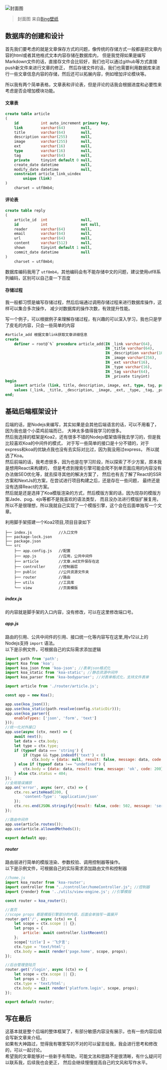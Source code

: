 [title]: <> (怎么搭一个博客：Koa2搭建一个简单的博客后端)
[description]: <> (搭载完环境之后，我们就可以开始设计数据库和搭建一个简单后端服务了)

![封面图](http://xulance.com/resource/202007/ifc-hk.jpg)
>封面图 来自[Bing壁纸](https://bing.ioliu.cn)

## 数据库的创建和设计  
首先我们要考虑的就是文章保存方式的问题，像传统的存储方式一般都是把文章内容的html或者其他格式文本内容存储在数据库内，
但是我觉得如果是编写Markdown文件的话，直接存文件会比较好，我们也可以通过github等方式直接push新文件来进行文章的修正，
然后存储文件的话，我们也需要利用数据库来进行一些文章信息内容的存储，然后还可以拓展内容，例如增加评论模块等。  

所以我有两个简单表格，文章表和评论表，但是评论的话我会根据进度和必要性来考虑是否会增加模块功能。  

#### 文章表
```sql
create table article
(
    id          int auto_increment primary key,
    link        varchar(64)       null,
    title       varchar(64)       null,
    description varchar(255)      null,
    image       varchar(255)      null,
    ext         varchar(16)       null,
    type        varchar(16)       null,
    tag         varchar(64)       null,
    private     tinyint default 0 null,
    create_date datetime          null,
    modify_date datetime          null,
    constraint article_link_uindex
        unique (link)
)
    charset = utf8mb4;
```

#### 评论表
```sql
create table reply
(
    article_id  int               null,
    id          int               not null,
    reader      varchar(64)       null,
    email       varchar(64)       null,
    url         varchar(64)       null,
    content     varchar(512)      null,
    shown       tinyint default 1 null,
    commit_date datetime          null
)
    charset = utf8mb4;
```

数据库编码我用了 `utf8mb4`，其他编码会有不能存储中文的问题，建议使用utf8系列编码，区别可以自己查一下百度

#### 存储过程
我一般都习惯是编写存储过程，然后后端通过调用存储过程来进行数据库操作，这样可以集合多次操作，
减少对数据库的操作次数，有效提升性能。

写一个例子，可以根据例子来理解存储过程，有兴趣的可以深入学习，我也只是学了皮毛的内容，只会一些简单的内容


```sql
#article_add 根据文章link获取文章详细信息
create
    definer = root@`%` procedure article_add(IN _link varchar(64),
                                             IN _title varchar(64),
                                             IN _description varchar(1024),
                                             IN _image varchar(256),
                                             IN _ext varchar(16),
                                             IN _type varchar(16),
                                             IN _tag varchar(64),
                                             IN _private tinyint)
begin
    insert article (link, title, description, image, ext, type, tag, private, create_date, modify_date)
    values (_link, _title, _description, _image, _ext, _type, _tag, _private, now(), now());
end;
```

## 基础后端框架设计
后端的话，是Nodejs来编写，其实如果是会其他后端语言的话，可以不用看了，因为我也是个小菜鸡前端而已，
大神太多值得我学习的很多。  
然后我选择的框架是Koa2，还有很多不错的Nodejs框架值得我去学习的，但是我比较喜欢Koa的中间件的模式，
对于写一些简单的接口是十分不错的，对于express和koa的优缺点我也没有去实际对比过，因为我没用过express，
所以就选了Koa。  
然后前端的话，我考虑很多，因为也是在学习阶段，所以探索了不少方案，原本我是想用React来构建的，
但是考虑到搜索引擎可能会爬不到单页面应用的内容没有办法做SEO优化等，就去探寻其他的解决方案了，
然后也有去了解了React的SSR方案和NextJs的方案，在尝试进行项目构建之后，还是存在一些问题，
最终还是没有选择React的方案。  
然后就是还是选择了Koa模版渲染的方式，然后模版方案的话，因为现存的模版方案Jade、pug、ejs等都不是我喜欢的语法类型，
而且没办法进行模版扩展复用，所以不是很理想，所以我就自己实现了一个模版引擎，这个会在后面单独写一个文章。  

利用脚手架搭建一个Koa2项目,项目目录如下  
```
├── index.js            //入口文件
├── package-lock.json
├── package.json
└── src
    ├── app.config.js   //配置
    ├── app.js          //应用，公共中间件
    ├── article         //文章.md文件保存在这
    ├── controller      //控制器层
    ├── public          //公共资源文件夹
    ├── router          //路由
    ├── utils           //工具库
    └── view            //页面模版
```

##### index.js 
的内容就是脚手架的入口内容，没有修改，可以在这里修改端口号。  

##### app.js 
路由的引用、公共中间件的引用、接口统一化等内容写在这里,用v12以上的Nodejs支持 `import` 语法。  
以下是示例文件，可根据自己的实际需求添加逻辑
```javascript
import path from 'path';
import Koa from 'koa';
import koa_json from 'koa-json'; //表单json格式化
import koa_static from 'koa-static'; //静态资源中间件
import koa_parser from 'koa-bodyparser'; //对表单格式化，支持文件表单

import article from './router/article.js';

const app = new Koa();

app.use(koa_json());
app.use(koa_static(path.resolve(config.staticDir)));
app.use(koa_parser({
    enableTypes: ['json', 'form', 'text']
}));
//统一化对外接口
app.use(async (ctx, next) => {
    await next();
    let data = ctx.body;
    let type = ctx.type;
    if (typeof data === 'string') {
        if (type && type.indexOf('text') < 0)
            ctx.body = {data: null, result: false, message: data, code: 200};
    } else if (typeof data !== "undefined") {
        ctx.body = {data: data, result: true, message: 'ok', code: 200};
    } else ctx.status = 404;
});
//全局错误捕获
app.on('error', async (err, ctx) => {
    ctx.res.writeHead(200, {
        'content-Type': 'application/json'
    });
    ctx.res.end(JSON.stringify({result: false, code: 502, message: 'server error!'}));
});

//路由中间件
app.use(article.routes());
app.use(article.allowedMethods());

export default app;
```

##### router
路由层进行简单的模版渲染、参数校验、调用控制器等操作。  
以下是示例文件，可根据自己的实际需求添加路由文件和控制器
```javascript
//home.js
import koa_router from 'koa-router';
import controller from "../controller/homeController.js"; //控制器
import {render} from '../utils/view-engine.js'; //引擎模版

const router = koa_router();

//首页
//scope props 都是模版引擎部分的内容，后面会单独写一篇展开
router.get('/', async (ctx) => {
    let scope = ctx.scope || {}; 
    let props = {
        article: await controller.listRecent()
    };
    scope['title'] = '飞夕言';
    ctx.type = 'text/html';
    ctx.body = await render('page.home', scope, props);
});

//后台管理登陆页
router.get('/login', async (ctx) => {
    let scope = ctx.scope || {};
    let props = {};
    ctx.type = 'text/html';
    ctx.body = await render('platform.login', scope, props);
});

export default router;
```

## 写在最后 
这基本就是整个后端的整体框架了，有部分敏感内容没有展示，也有一些内容后续会写新文章来介绍。  
如果有大神路过，觉得我有哪里写的不对的可以留言给我，我会进行思考和修改的，可以一起讨论。  
希望我的文章能够对一些新手有帮助，可能文法和思路不是很清晰，有什么疑问可以联系我，后续我也会更正，
然后会继续慢慢提高自己的文风和写作水平。

